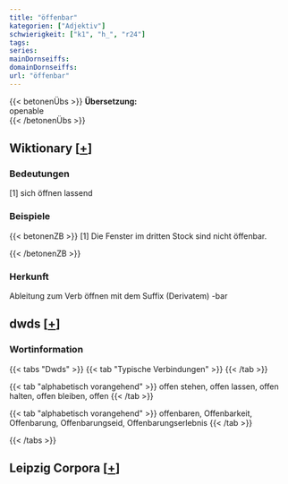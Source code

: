```yaml
---
title: "öffenbar"
kategorien: ["Adjektiv"]
schwierigkeit: ["k1", "h_", "r24"]
tags:
series:
mainDornseiffs:
domainDornseiffs:
url: "öffenbar"
---
```


{{< betonenÜbs >}}
**Übersetzung:**  
openable  
{{< /betonenÜbs >}}

## Wiktionary [[+](https://de.wiktionary.org/wiki/öffenbar)]

### Bedeutungen
[1] sich öffnen lassend  

### Beispiele
{{< betonenZB >}}
[1] Die Fenster im dritten Stock sind nicht öffenbar.  

{{< /betonenZB >}}
### Herkunft
Ableitung zum Verb öffnen mit dem Suffix (Derivatem) -bar  



## dwds [[+](https://www.dwds.de/wb/öffenbar)]

### Wortinformation
{{< tabs "Dwds" >}}
{{< tab "Typische Verbindungen" >}}
{{< /tab >}}

{{< tab "alphabetisch vorangehend" >}}
offen stehen, offen lassen, offen halten, offen bleiben, offen
{{< /tab >}}

{{< tab "alphabetisch vorangehend" >}}
offenbaren, Offenbarkeit, Offenbarung, Offenbarungseid, Offenbarungserlebnis
{{< /tab >}}

{{< /tabs >}}

## Leipzig Corpora [[+](https://corpora.uni-leipzig.de/en/res?word=öffenbar&corpusId=deu_newscrawl-public_2018)]

